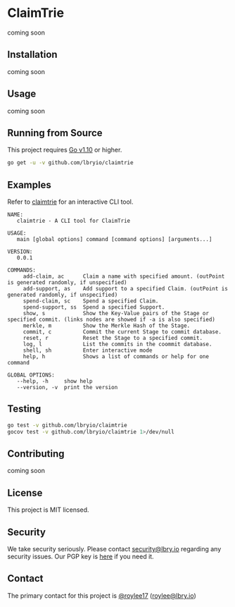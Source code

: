 # ClaimTrie

coming soon

## Installation

coming soon

## Usage

coming soon

## Running from Source

This project requires [Go v1.10](https://golang.org/doc/install) or higher.

``` bash
go get -u -v github.com/lbryio/claimtrie
```

## Examples

Refer to [claimtrie](https://github.com/lbryio/claimtrie/blob/master/cmd/claimtrie) for an interactive CLI tool.

``` quote
NAME:
   claimtrie - A CLI tool for ClaimTrie

USAGE:
   main [global options] command [command options] [arguments...]

VERSION:
   0.0.1

COMMANDS:
     add-claim, ac      Claim a name with specified amount. (outPoint is generated randomly, if unspecified)
     add-support, as    Add support to a specified Claim. (outPoint is generated randomly, if unspecified)
     spend-claim, sc    Spend a specified Claim.
     spend-support, ss  Spend a specified Support.
     show, s            Show the Key-Value pairs of the Stage or specified commit. (links nodes are showed if -a is also specified)
     merkle, m          Show the Merkle Hash of the Stage.
     commit, c          Commit the current Stage to commit database.
     reset, r           Reset the Stage to a specified commit.
     log, l             List the commits in the coommit database.
     shell, sh          Enter interactive mode
     help, h            Shows a list of commands or help for one command

GLOBAL OPTIONS:
   --help, -h     show help
   --version, -v  print the version
```

## Testing

``` bash
go test -v github.com/lbryio/claimtrie
gocov test -v github.com/lbryio/claimtrie 1>/dev/null
```

## Contributing

coming soon

## License

This project is MIT licensed.

## Security

We take security seriously. Please contact security@lbry.io regarding any security issues.
Our PGP key is [here](https://keybase.io/lbry/key.asc) if you need it.

## Contact

The primary contact for this project is [@roylee17](https://github.com/roylee17) (roylee@lbry.io)
